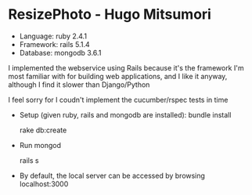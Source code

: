 # ResizePhoto - Hugo Mitsumori

- Language: ruby 2.4.1
- Framework: rails 5.1.4
- Database: mongodb 3.6.1

I implemented the webservice using Rails because it's the framework I'm most familiar with for building web applications, and I like it anyway, although I find it slower than Django/Python

I feel sorry for I coudn't implement the cucumber/rspec tests in time


- Setup (given ruby, rails and mongodb are installed):
	bundle install

	rake db:create

- Run
	mongod

	rails s

* By default, the local server can be accessed by browsing localhost:3000



